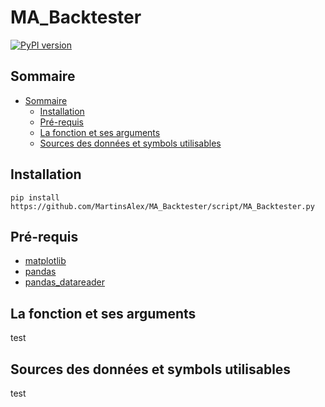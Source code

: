 # MA_Backtester

[![PyPI version](https://badge.fury.io/py/sanpy.svg)](https://badge.fury.io/py/sanpy)


## Sommaire

- [Sommaire](#sommaire)
  - [Installation](#installation)
  - [Pré-requis](#pré-requis)
  - [La fonction et ses arguments](https://github.com/MartinsAlex/MA_Backtester/blob/master/doc.md#la-fonction-et-ses-arguments)
  - [Sources des données et symbols utilisables](https://github.com/MartinsAlex/MA_Backtester/blob/master/doc.md#sources-des-donn%C3%A9es-et-symbols-utilisables)

## Installation

```
pip install https://github.com/MartinsAlex/MA_Backtester/script/MA_Backtester.py

```

## Pré-requis

- [matplotlib](https://github.com/matplotlib/matplotlib)
- [pandas](https://github.com/pandas-dev/pandas)
- [pandas_datareader](https://github.com/pydata/pandas-datareader)


## La fonction et ses arguments

test

## Sources des données et symbols utilisables

test



